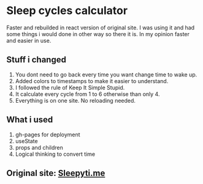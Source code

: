 # Sleep cycles calculator

Faster and rebuilded in react version of original site. I was using it and had some things i would done in other way so there it is. In my opinion faster and easier in use.

## Stuff i changed

  1. You dont need to go back every time you want change time to wake up.
  1. Added colors to timestamps to make it easier to understand.
  1. I followed the rule of Keep It Simple Stupid.
  1. It calculate every cycle from 1 to 6 otherwise than only 4.
  1. Everything is on one site. No reloading needed.

## What i used

  1. gh-pages for deployment
  1. useState
  1. props and children
  1. Logical thinking to convert time

## Original site: [Sleepyti.me](https://sleepyti.me/)